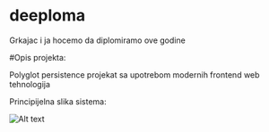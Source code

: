 # deeploma
Grkajac i ja hocemo da diplomiramo ove godine

#Opis projekta:

Polyglot persistence projekat sa upotrebom modernih frontend web tehnologija 

Principijelna slika sistema:

![Alt text](dijagramsistema.png?raw=true "dijagram sistema")
